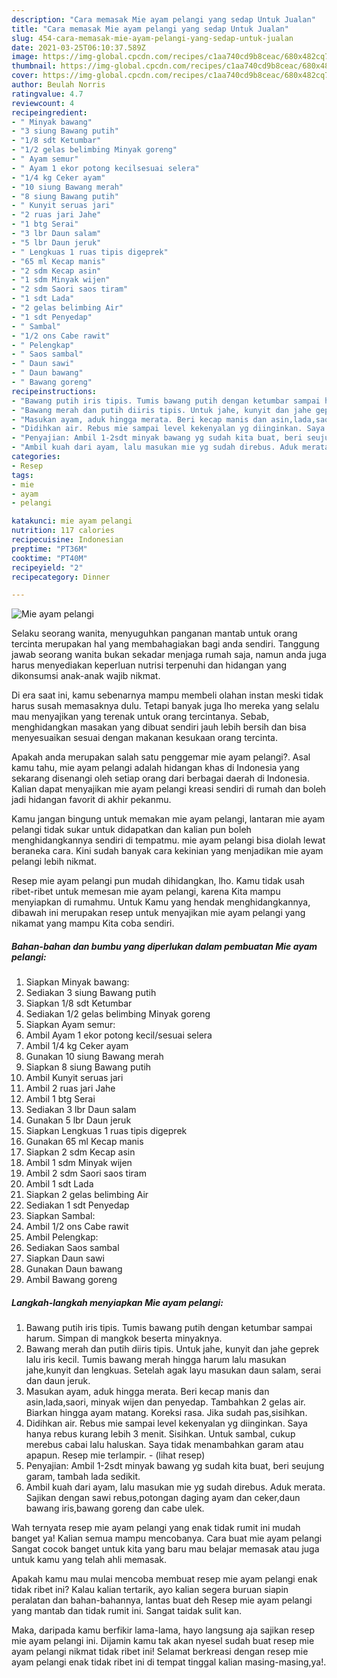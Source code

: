 ```yaml
---
description: "Cara memasak Mie ayam pelangi yang sedap Untuk Jualan"
title: "Cara memasak Mie ayam pelangi yang sedap Untuk Jualan"
slug: 454-cara-memasak-mie-ayam-pelangi-yang-sedap-untuk-jualan
date: 2021-03-25T06:10:37.589Z
image: https://img-global.cpcdn.com/recipes/c1aa740cd9b8ceac/680x482cq70/mie-ayam-pelangi-foto-resep-utama.jpg
thumbnail: https://img-global.cpcdn.com/recipes/c1aa740cd9b8ceac/680x482cq70/mie-ayam-pelangi-foto-resep-utama.jpg
cover: https://img-global.cpcdn.com/recipes/c1aa740cd9b8ceac/680x482cq70/mie-ayam-pelangi-foto-resep-utama.jpg
author: Beulah Norris
ratingvalue: 4.7
reviewcount: 4
recipeingredient:
- " Minyak bawang"
- "3 siung Bawang putih"
- "1/8 sdt Ketumbar"
- "1/2 gelas belimbing Minyak goreng"
- " Ayam semur"
- " Ayam 1 ekor potong kecilsesuai selera"
- "1/4 kg Ceker ayam"
- "10 siung Bawang merah"
- "8 siung Bawang putih"
- " Kunyit seruas jari"
- "2 ruas jari Jahe"
- "1 btg Serai"
- "3 lbr Daun salam"
- "5 lbr Daun jeruk"
- " Lengkuas 1 ruas tipis digeprek"
- "65 ml Kecap manis"
- "2 sdm Kecap asin"
- "1 sdm Minyak wijen"
- "2 sdm Saori saos tiram"
- "1 sdt Lada"
- "2 gelas belimbing Air"
- "1 sdt Penyedap"
- " Sambal"
- "1/2 ons Cabe rawit"
- " Pelengkap"
- " Saos sambal"
- " Daun sawi"
- " Daun bawang"
- " Bawang goreng"
recipeinstructions:
- "Bawang putih iris tipis. Tumis bawang putih dengan ketumbar sampai harum. Simpan di mangkok beserta minyaknya."
- "Bawang merah dan putih diiris tipis. Untuk jahe, kunyit dan jahe geprek lalu iris kecil. Tumis bawang merah hingga harum lalu masukan jahe,kunyit dan lengkuas. Setelah agak layu masukan daun salam, serai dan daun jeruk."
- "Masukan ayam, aduk hingga merata. Beri kecap manis dan asin,lada,saori, minyak wijen dan penyedap. Tambahkan 2 gelas air. Biarkan hingga ayam matang. Koreksi rasa. Jika sudah pas,sisihkan."
- "Didihkan air. Rebus mie sampai level kekenyalan yg diinginkan. Saya hanya rebus kurang lebih 3 menit. Sisihkan. Untuk sambal, cukup merebus cabai lalu haluskan. Saya tidak menambahkan garam atau apapun. Resep mie terlampir.           (lihat resep)"
- "Penyajian: Ambil 1-2sdt minyak bawang yg sudah kita buat, beri seujung garam, tambah lada sedikit."
- "Ambil kuah dari ayam, lalu masukan mie yg sudah direbus. Aduk merata. Sajikan dengan sawi rebus,potongan daging ayam dan ceker,daun bawang iris,bawang goreng dan cabe ulek."
categories:
- Resep
tags:
- mie
- ayam
- pelangi

katakunci: mie ayam pelangi 
nutrition: 117 calories
recipecuisine: Indonesian
preptime: "PT36M"
cooktime: "PT40M"
recipeyield: "2"
recipecategory: Dinner

---
```



![Mie ayam pelangi](https://img-global.cpcdn.com/recipes/c1aa740cd9b8ceac/680x482cq70/mie-ayam-pelangi-foto-resep-utama.jpg)

Selaku seorang wanita, menyuguhkan panganan mantab untuk orang tercinta merupakan hal yang membahagiakan bagi anda sendiri. Tanggung jawab seorang  wanita bukan sekadar menjaga rumah saja, namun anda juga harus menyediakan keperluan nutrisi terpenuhi dan hidangan yang dikonsumsi anak-anak wajib nikmat.

Di era  saat ini, kamu sebenarnya mampu membeli olahan instan meski tidak harus susah memasaknya dulu. Tetapi banyak juga lho mereka yang selalu mau menyajikan yang terenak untuk orang tercintanya. Sebab, menghidangkan masakan yang dibuat sendiri jauh lebih bersih dan bisa menyesuaikan sesuai dengan makanan kesukaan orang tercinta. 



Apakah anda merupakan salah satu penggemar mie ayam pelangi?. Asal kamu tahu, mie ayam pelangi adalah hidangan khas di Indonesia yang sekarang disenangi oleh setiap orang dari berbagai daerah di Indonesia. Kalian dapat menyajikan mie ayam pelangi kreasi sendiri di rumah dan boleh jadi hidangan favorit di akhir pekanmu.

Kamu jangan bingung untuk memakan mie ayam pelangi, lantaran mie ayam pelangi tidak sukar untuk didapatkan dan kalian pun boleh menghidangkannya sendiri di tempatmu. mie ayam pelangi bisa diolah lewat beraneka cara. Kini sudah banyak cara kekinian yang menjadikan mie ayam pelangi lebih nikmat.

Resep mie ayam pelangi pun mudah dihidangkan, lho. Kamu tidak usah ribet-ribet untuk memesan mie ayam pelangi, karena Kita mampu menyiapkan di rumahmu. Untuk Kamu yang hendak menghidangkannya, dibawah ini merupakan resep untuk menyajikan mie ayam pelangi yang nikamat yang mampu Kita coba sendiri.

<!--inarticleads1-->

##### Bahan-bahan dan bumbu yang diperlukan dalam pembuatan Mie ayam pelangi:

1. Siapkan  Minyak bawang:
1. Sediakan 3 siung Bawang putih
1. Siapkan 1/8 sdt Ketumbar
1. Sediakan 1/2 gelas belimbing Minyak goreng
1. Siapkan  Ayam semur:
1. Ambil  Ayam 1 ekor potong kecil/sesuai selera
1. Ambil 1/4 kg Ceker ayam
1. Gunakan 10 siung Bawang merah
1. Siapkan 8 siung Bawang putih
1. Ambil  Kunyit seruas jari
1. Ambil 2 ruas jari Jahe
1. Ambil 1 btg Serai
1. Sediakan 3 lbr Daun salam
1. Gunakan 5 lbr Daun jeruk
1. Siapkan  Lengkuas 1 ruas tipis digeprek
1. Gunakan 65 ml Kecap manis
1. Siapkan 2 sdm Kecap asin
1. Ambil 1 sdm Minyak wijen
1. Ambil 2 sdm Saori saos tiram
1. Ambil 1 sdt Lada
1. Siapkan 2 gelas belimbing Air
1. Sediakan 1 sdt Penyedap
1. Siapkan  Sambal:
1. Ambil 1/2 ons Cabe rawit
1. Ambil  Pelengkap:
1. Sediakan  Saos sambal
1. Siapkan  Daun sawi
1. Gunakan  Daun bawang
1. Ambil  Bawang goreng




<!--inarticleads2-->

##### Langkah-langkah menyiapkan Mie ayam pelangi:

1. Bawang putih iris tipis. Tumis bawang putih dengan ketumbar sampai harum. Simpan di mangkok beserta minyaknya.
1. Bawang merah dan putih diiris tipis. Untuk jahe, kunyit dan jahe geprek lalu iris kecil. Tumis bawang merah hingga harum lalu masukan jahe,kunyit dan lengkuas. Setelah agak layu masukan daun salam, serai dan daun jeruk.
1. Masukan ayam, aduk hingga merata. Beri kecap manis dan asin,lada,saori, minyak wijen dan penyedap. Tambahkan 2 gelas air. Biarkan hingga ayam matang. Koreksi rasa. Jika sudah pas,sisihkan.
1. Didihkan air. Rebus mie sampai level kekenyalan yg diinginkan. Saya hanya rebus kurang lebih 3 menit. Sisihkan. Untuk sambal, cukup merebus cabai lalu haluskan. Saya tidak menambahkan garam atau apapun. Resep mie terlampir. -           (lihat resep)
1. Penyajian: Ambil 1-2sdt minyak bawang yg sudah kita buat, beri seujung garam, tambah lada sedikit.
1. Ambil kuah dari ayam, lalu masukan mie yg sudah direbus. Aduk merata. Sajikan dengan sawi rebus,potongan daging ayam dan ceker,daun bawang iris,bawang goreng dan cabe ulek.




Wah ternyata resep mie ayam pelangi yang enak tidak rumit ini mudah banget ya! Kalian semua mampu mencobanya. Cara buat mie ayam pelangi Sangat cocok banget untuk kita yang baru mau belajar memasak atau juga untuk kamu yang telah ahli memasak.

Apakah kamu mau mulai mencoba membuat resep mie ayam pelangi enak tidak ribet ini? Kalau kalian tertarik, ayo kalian segera buruan siapin peralatan dan bahan-bahannya, lantas buat deh Resep mie ayam pelangi yang mantab dan tidak rumit ini. Sangat taidak sulit kan. 

Maka, daripada kamu berfikir lama-lama, hayo langsung aja sajikan resep mie ayam pelangi ini. Dijamin kamu tak akan nyesel sudah buat resep mie ayam pelangi nikmat tidak ribet ini! Selamat berkreasi dengan resep mie ayam pelangi enak tidak ribet ini di tempat tinggal kalian masing-masing,ya!.

